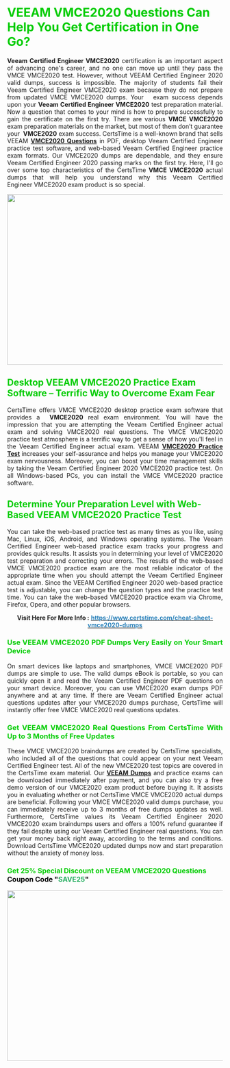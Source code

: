 <h1><span style="color:#00cc00;"><strong>VEEAM VMCE2020 Questions Can Help You Get Certification in One Go?</strong></span></h1>

<p style="text-align: justify;"><strong>Veeam Certified Engineer VMCE2020</strong> certification is an important aspect of advancing one's career, and no one can move up until they pass the VMCE VMCE2020 test. However, without VEEAM Certified Engineer 2020 valid dumps, success is impossible. The majority of students fail their Veeam Certified Engineer VMCE2020 exam because they do not prepare from updated VMCE VMCE2020 dumps. Your   exam success depends upon your <strong>Veeam Certified Engineer VMCE2020</strong> test preparation material. Now a question that comes to your mind is how to prepare successfully to gain the certificate on the first try. There are various <strong>VMCE VMCE2020</strong> exam preparation materials on the market, but most of them don’t guarantee your <strong> VMCE2020</strong> exam success. CertsTime is a well-known brand that sells VEEAM <strong><a href="https://www.certstime.com/cheat-sheet-vmce2020-dumps">VMCE2020 Questions</a></strong> in PDF, desktop Veeam Certified Engineer practice test software, and web-based Veeam Certified Engineer practice exam formats. Our VMCE2020 dumps are dependable, and they ensure Veeam Certified Engineer 2020 passing marks on the first try. Here, I'll go over some top characteristics of the CertsTime <strong>VMCE VMCE2020</strong> actual dumps that will help you understand why this Veeam Certified Engineer VMCE2020 exam product is so special.</p>

<p style="text-align: center;"><a href="https://www.certstime.com/cheat-sheet-vmce2020-dumps"><img alt="" src="https://i.imgur.com/wlGiNOk.jpg" style="width: 700px; height: 398px;" /></a></p>

<h2><span style="color:#00cc00;"><strong>Desktop VEEAM VMCE2020 Practice Exam Software – Terrific Way to Overcome Exam Fear</strong></span></h2>

<p style="text-align: justify;">CertsTime offers VMCE VMCE2020 desktop practice exam software that provides a <strong> VMCE2020</strong> real exam environment. You will have the impression that you are attempting the Veeam Certified Engineer actual exam and solving VMCE2020 real questions. The VMCE VMCE2020 practice test atmosphere is a terrific way to get a sense of how you'll feel in the Veeam Certified Engineer actual exam. VEEAM <strong><a href="https://www.certstime.com/cheat-sheet-vmce2020-dumps">VMCE2020 Practice Test</a></strong> increases your self-assurance and helps you manage your VMCE2020 exam nervousness. Moreover, you can boost your time management skills by taking the Veeam Certified Engineer 2020 VMCE2020 practice test. On all Windows-based PCs, you can install the VMCE VMCE2020 practice software.</p>

<h2><span style="color:#00cc00;"><strong>Determine Your Preparation Level with Web-Based VEEAM VMCE2020 Practice Test</strong></span></h2>

<p style="text-align: justify;">You can take the web-based practice test as many times as you like, using Mac, Linux, iOS, Android, and Windows operating systems. The Veeam Certified Engineer web-based practice exam tracks your progress and provides quick results. It assists you in determining your level of VMCE2020 test preparation and correcting your errors. The results of the web-based VMCE VMCE2020 practice exam are the most reliable indicator of the appropriate time when you should attempt the Veeam Certified Engineer actual exam. Since the VEEAM Certified Engineer 2020 web-based practice test is adjustable, you can change the question types and the practice test time. You can take the web-based VMCE2020 practice exam via Chrome, Firefox, Opera, and other popular browsers.</p>

<p style="text-align: center;"><strong>Visit Here For More Info :</strong> <strong><a href="https://www.certstime.com/cheat-sheet-vmce2020-dumps"><span style="color:#2980b9;">https://www.certstime.com/cheat-sheet-vmce2020-dumps</span></a></strong></p>

<h3 style="text-align: justify;"><span style="color:#00cc00;"><strong>Use VEEAM VMCE2020 PDF Dumps Very Easily on Your Smart Device</strong></span></h3>

<p style="text-align: justify;">On smart devices like laptops and smartphones, VMCE VMCE2020 PDF dumps are simple to use. The valid dumps eBook is portable, so you can quickly open it and read the Veeam Certified Engineer PDF questions on your smart device. Moreover, you can use VMCE2020 exam dumps PDF anywhere and at any time. If there are Veeam Certified Engineer actual questions updates after your VMCE2020 dumps purchase, CertsTime will instantly offer free VMCE VMCE2020 real questions updates.</p>

<h3 style="text-align: justify;"><span style="color:#00cc00;"><strong>Get VEEAM VMCE2020 Real Questions From CertsTime With Up to 3 Months of Free Updates</strong></span></h3>

<p style="text-align: justify;">These VMCE VMCE2020 braindumps are created by CertsTime specialists, who included all of the questions that could appear on your next Veeam Certified Engineer test. All of the new VMCE2020 test topics are covered in the CertsTime exam material. Our <strong><a href="https://www.certstime.com/cheat-sheet-veeam-dumps">VEEAM Dumps</a></strong> and practice exams can be downloaded immediately after payment, and you can also try a free demo version of our VMCE2020 exam product before buying it. It assists you in evaluating whether or not CertsTime VMCE VMCE2020 actual dumps are beneficial. Following your VMCE VMCE2020 valid dumps purchase, you can immediately receive up to 3 months of free dumps updates as well. Furthermore, CertsTime values its Veeam Certified Engineer 2020 VMCE2020 exam braindumps users and offers a 100% refund guarantee if they fail despite using our Veeam Certified Engineer real questions. You can get your money back right away, according to the terms and conditions. Download CertsTime VMCE2020 updated dumps now and start preparation without the anxiety of money loss.</p>

<h3 style="text-align: justify;"><strong><span style="font-size:16px;"><strong><span style="color:#00cc00;">Get 25% Special Discount on VEEAM VMCE2020 Questions</span></strong><br />
<strong><span style="color:#000000;">Coupon Code</span></strong> <strong><span style="color:#000000;">"</span><span style="color:#27ae60;">SAVE</span><font color="#27ae60">25</font><span style="color:#000000;">"</span></strong></span></strong></h3>

<p style="text-align: center;"><strong><a href="https://www.certstime.com/cheat-sheet-vmce2020-dumps"><img alt="" src="https://i.imgur.com/Gj1kXWu.jpg" style="width: 700px; height: 398px;" /></a></strong></p>
